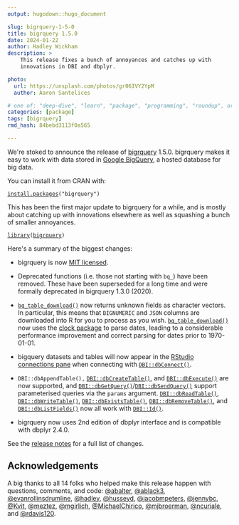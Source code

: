 ```yaml
---
output: hugodown::hugo_document

slug: bigrquery-1-5-0
title: bigrquery 1.5.0
date: 2024-01-22
author: Hadley Wickham
description: >
    This release fixes a bunch of annoyances and catches up with 
    innovations in DBI and dbplyr.

photo:
  url: https://unsplash.com/photos/gr06IVY2YpM
  author: Aaron Santelices

# one of: "deep-dive", "learn", "package", "programming", "roundup", or "other"
categories: [package] 
tags: [bigrquery]
rmd_hash: 84bebd3113f0a565

---
```


<!--
TODO:
* [x] Look over / edit the post's title in the yaml
* [x] Edit (or delete) the description; note this appears in the Twitter card
* [x] Pick category and tags (see existing with [`hugodown::tidy_show_meta()`](https://rdrr.io/pkg/hugodown/man/use_tidy_post.html))
* [x] Find photo & update yaml metadata
* [x] Create `thumbnail-sq.jpg`; height and width should be equal
* [x] Create `thumbnail-wd.jpg`; width should be >5x height
* [x] [`hugodown::use_tidy_thumbnails()`](https://rdrr.io/pkg/hugodown/man/use_tidy_post.html)
* [x] Add intro sentence, e.g. the standard tagline for the package
* [x] [`usethis::use_tidy_thanks()`](https://usethis.r-lib.org/reference/use_tidy_thanks.html)
-->

We're stoked to announce the release of [bigrquery](http://bigrquery.r-dbi.org/) 1.5.0. bigrquery makes it easy to work with data stored in [Google BigQuery](https://developers.google.com/bigquery/), a hosted database for big data.

You can install it from CRAN with:

<div class="highlight">

<pre class='chroma'><code class='language-r' data-lang='r'><span><span class='nf'><a href='https://rdrr.io/r/utils/install.packages.html'>install.packages</a></span><span class='o'>(</span><span class='s'>"bigrquery"</span><span class='o'>)</span></span></code></pre>

</div>

This has been the first major update to bigrquery for a while, and is mostly about catching up with innovations elsewhere as well as squashing a bunch of smaller annoyances.

<div class="highlight">

<pre class='chroma'><code class='language-r' data-lang='r'><span><span class='kr'><a href='https://rdrr.io/r/base/library.html'>library</a></span><span class='o'>(</span><span class='nv'><a href='https://bigrquery.r-dbi.org'>bigrquery</a></span><span class='o'>)</span></span></code></pre>

</div>

Here's a summary of the biggest changes:

-   bigrquery is now [MIT licensed](https://www.tidyverse.org/blog/2021/12/relicensing-packages/).

-   Deprecated functions (i.e. those not starting with `bq_`) have been removed. These have been superseded for a long time and were formally deprecated in bigrquery 1.3.0 (2020).

-   [`bq_table_download()`](https://bigrquery.r-dbi.org/reference/bq_table_download.html) now returns unknown fields as character vectors. In particular, this means that `BIGNUMERIC` and `JSON` columns are downloaded into R for you to process as you wish. [`bq_table_download()`](https://bigrquery.r-dbi.org/reference/bq_table_download.html) now uses the [clock package](https://clock.r-lib.org) to parse dates, leading to a considerable performance improvement and correct parsing for dates prior to 1970-01-01.

-   bigquery datasets and tables will now appear in the [RStudio connections pane](https://docs.posit.co/ide/user/ide/guide/data/data-connections.html) when connecting with [`DBI::dbConnect()`](https://dbi.r-dbi.org/reference/dbConnect.html).

-   `DBI::dbAppendTable(),` [`DBI::dbCreateTable()`](https://dbi.r-dbi.org/reference/dbCreateTable.html), and [`DBI::dbExecute()`](https://dbi.r-dbi.org/reference/dbExecute.html) are now supported, and [`DBI::dbGetQuery()`](https://dbi.r-dbi.org/reference/dbGetQuery.html)/[`DBI::dbSendQuery()`](https://dbi.r-dbi.org/reference/dbSendQuery.html) support parameterised queries via the `params` argument. [`DBI::dbReadTable()`](https://dbi.r-dbi.org/reference/dbReadTable.html), [`DBI::dbWriteTable()`](https://dbi.r-dbi.org/reference/dbWriteTable.html), [`DBI::dbExistsTable()`](https://dbi.r-dbi.org/reference/dbExistsTable.html), [`DBI::dbRemoveTable()`](https://dbi.r-dbi.org/reference/dbRemoveTable.html), and [`DBI::dbListFields()`](https://dbi.r-dbi.org/reference/dbListFields.html) now all work with [`DBI::Id()`](https://dbi.r-dbi.org/reference/Id.html).

-   bigrquery now uses 2nd edition of dbplyr interface and is compatible with dbplyr 2.4.0.

See the [release notes](https://github.com/r-dbi/bigrquery/releases/tag/v1.5.0) for a full list of changes.

## Acknowledgements

A big thanks to all 14 folks who helped make this release happen with questions, comments, and code: [@abalter](https://github.com/abalter), [@ablack3](https://github.com/ablack3), [@evanrollinsdrumline](https://github.com/evanrollinsdrumline), [@hadley](https://github.com/hadley), [@husseyd](https://github.com/husseyd), [@jacobmpeters](https://github.com/jacobmpeters), [@jennybc](https://github.com/jennybc), [@Kvit](https://github.com/Kvit), [@meztez](https://github.com/meztez), [@mgirlich](https://github.com/mgirlich), [@MichaelChirico](https://github.com/MichaelChirico), [@mjbroerman](https://github.com/mjbroerman), [@ncuriale](https://github.com/ncuriale), and [@rdavis120](https://github.com/rdavis120).

